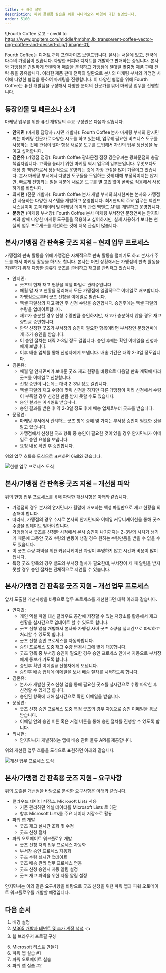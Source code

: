 ```yaml
---
title: ➕ 배경 설명
description: 파워 플랫폼 실습을 위한 시나리오와 배경에 대한 설명입니다.
order: 5100
---
```


![Fourth Coffee 로고 - credit to https://www.pngitem.com/middle/hmbhmJb_transparent-coffee-vector-png-coffee-and-dessert-clip/][image-01]

Fourth Coffee는 디저트 까페 프랜차이즈 브랜드입니다. 본사는 서울에 있고, 전국에 다수의 가맹점이 있습니다. 다양한 커피와 디저트를 개발하고 판매하는 중입니다. 본사와 가맹점은 긴밀하게 연결되어 매출을 분석하고 가맹점에 일대일 맞춤형 제품 판매 전략 등을 공유합니다. 이러한 제품 판매 전략의 일환으로 본사의 마케팅 부서와 가맹점 사이에 다양한 협업을 통하여 마케팅을 진행합니다. 이 다양한 협업을 위해 Fourth Coffee는 퓨전 개발팀을 구성해서 다양한 분야의 전문가를 묶어 마케팅 업무를 진행합니다.


## 등장인물 및 페르소나 소개 ##

마케팅 업무를 위한 퓨전 개발팀의 주요 구성원은 다음과 같습니다.

* **안지민** (마케팅 담당자 / 시민 개발자): Fourth Coffee 본사 마케팅 부서의 안지민씨는 마케팅 전문가로 다양한 시도를 하고 있는데, 업무에 필요한 비즈니스 도구를 사용하는 것에 관심이 많아 항상 새로운 도구를 도입해서 자신의 업무 생산성을 높이고 싶어합니다.
* **김온유** (가맹점 점장): Fourth Coffee 광화문점 점장 김온유씨는 광화문점의 총괄 책임자입니다. 고객을 늘리기 위한 마케팅 역시 업무의 일부분입니다. 무엇보다도 매장 총 책임자로서 정상적으로 운영되는 것에 가장 관심을 많이 기울이고 있습니다. 본사 마케팅 부서에서 다양한 도구들을 도입하는 것에 대해 부정적이지는 않지만, 빠르게 진행되는 일들 덕분에 새로운 도구를 별 고민 없이 곧바로 적응해서 사용하기를 바랍니다.
* **최시현** (전문 개발자): Fourth Coffee 본사 개발 부서의 최시현씨는 본사와 가맹점 간 사용하는 다양한 시스템을 개발하고 운영합니다. 최시현씨의 주요 업무는 백엔드 시스템이며 고객 데이터 및 마케팅 데이터 관련 백엔드 API를 개발하고 운영합니다.
* **문정연** (마케팅 부서장): Fourth Coffee 본사 마케팅 부서장인 문정연씨는 안지민씨와 함께 다양한 마케팅 도구들을 적용하고 싶어하지만, 실제 사용하기 보다는 현실의 업무 프로세스를 개선하는 것에 더욱 관심이 많습니다.


## 본사/가맹점 간 판촉용 굿즈 지원 &ndash; 현재 업무 프로세스 ##

가맹점의 판촉 활동을 위해 가맹점은 자체적으로 판촉 활동을 펼치기도 하고 본사가 주도를 해서 마케팅 활동을 하기도 합니다. 본사는 어떤 상황에서든 가맹점의 판촉 활동을 지원하기 위해 다양한 종류의 굿즈를 준비하고 재고를 관리하고 있습니다.

* 안지민:
  * 굿즈의 현재 재고 현황을 엑셀 파일로 관리중입니다.
  * 매월 말 재고 현황을 정리해서 모든 가맹점에 일괄적으로 이메일로 배포합니다.
  * 가맹점으로부터 굿즈 신청을 이메일로 받습니다.
  * 엑셀 파일상의 재고 확인 후 신청 수량을 승인합니다. 승인후에는 액셀 파일의 수량을 업데이트합니다.
  * 재고가 충분할 경우 신청 수량만큼 승인하지만, 재고가 충분하지 않을 경우 재고량만큼 승인합니다.
  * 만약 신청한 굿즈가 부서장의 승인이 필요한 항목이라면 부서장인 문정연씨에게 추가 승인을 받습니다.
  * 이 승인 절차는 대략 2-3일 정도 걸립니다. 승인 후에는 확인 이메일을 신청자에게 보냅니다.
  * 이후 배송 업체를 통해 신청자에게 보냅니다. 배송 기간은 대략 2-3일 정도입니다.
* 김온유:
  * 매월 말 안지민씨가 보내준 굿즈 재고 현황을 바탕으로 다음달 판촉 계획에 따라 굿즈를 이메일로 신청합니다.
  * 신청 승인이 나는데는 대략 2-3일 정도 걸립니다.
  * 액셀 파일의 재고 수량에 맞춰 신청을 하지만 다른 가맹점이 미리 신청해서 수량이 부족할 경우 신청한 만큼 받지 못할 수도 있습니다.
  * 승인 결과는 이메일로 받습니다.
  * 승인 결과를 받은 후 약 2-3일 정도 후에 배송 업체로부터 굿즈를 받습니다.
* 문정연:
  * 마케팅 부서에서 관리하는 굿즈 항목 중에 몇 가지는 부서장 승인이 필요한 것을 알고 있습니다.
  * 가맹점에서 신청한 굿즈 항목 중 승인이 필요한 것이 있을 경우 안지민씨가 이메일로 승인 요청을 보냅니다.
  * 요청 내용 확인 후 승인합니다.

위의 업무 흐름을 도식으로 표현하면 아래와 같습니다.

![현행 업무 프로세스 도식][image-02]


## 본사/가맹점 간 판촉용 굿즈 지원 &ndash; 개선점 파악 ##

위의 현행 업무 프로세스를 통해 파악한 개선사항은 아래와 같습니다.

* 가맹점의 경우 본사의 안지민씨가 월말에 배포하는 엑셀 파일만으로 재고 현황을 의존해야 합니다.
* 따라서, 가맹점의 경우 수시로 본사의 안지민씨와 이메일 커뮤니케이션을 통해 굿즈 수량을 업데이트 받아야 합니다.
* 가맹점에서 굿즈를 신청한 시점에서 본사 승인이 나기까지는 2-3일의 시차가 생기기 때문에 그동안 굿즈 수량의 변동이 생길 경우 원하는 수량만큼을 받을 수 없을 수도 있습니다.
* 이 굿즈 수량 파악을 위한 커뮤니케이션 과정이 투명하지 않고 시간과 비용이 많이 듭니다.
* 특정 굿즈 항목의 경우 별도의 부서장 절차가 필요한데, 부서장이 제 때 알림을 받지 못할 경우 승인 절차는 전체적으로 지연될 수 있습니다.


## 본사/가맹점 간 판촉용 굿즈 지원 &ndash; 개선 업무 프로세스 ##

앞서 도출한 개선사항을 바탕으로 업무 프로세스를 개선한다면 대략 아래와 같습니다.

* 안지민:
  * 개인 엑셀 파일 대신 클라우드 공간에 저장할 수 있는 저장소를 활용해서 재고 현황을 실시간으로 업데이트 할 수 있도록 합니다.
  * 굿즈 신청 앱을 개발해서 본사와 가맹점 사이 굿즈 수량을 실시간으로 파악하고 처리할 수 있도록 합니다.
  * 굿즈 신청 승인 프로세스를 자동화합니다.
  * 승인 프로세스 도중 재고 수량 변경시 그에 맞게 대응합니다.
  * 굿즈 항목 중 부서장 승인이 필요한 경우 승인 프로세스 안에서 자동으로 부서장에게 통보가 가도록 합니다.
  * 승인후 확인 이메일을 신청자에게 보냅니다.
  * 승인후 배송 업체에 이메일을 보내 배송 절차를 시작하도록 합니다.
* 김온유:
  * 본사가 개발한 굿즈 신청 앱을 통해 필요한 굿즈를 실시간으로 수량 파악한 후 신청할 수 있게끔 합니다.
  * 승인된 항목에 대해 실시간으로 확인 이메일을 받습니다.
* 문정연:
  * 굿즈 신청 승인 프로세스 도중 특정 굿즈의 경우 자동으로 승인 이메일을 통보 받습니다.
  * 이메일 안의 승인 버튼 혹은 거절 버튼을 통해 승인 절차를 진행할 수 있도록 합니다.
* 최시현:
  * 안지민씨가 개발하려는 앱에 배송 관련 물류 API를 제공합니다.

위의 개선된 업무 흐름을 도식으로 표현하면 아래와 같습니다.

![개선 업무 프로세스 도식][image-03]


## 본사/가맹점 간 판촉용 굿즈 지원 &ndash; 요구사항 ##

위의 도출된 개선점을 바탕으로 분석한 요구사항은 아래와 같습니다.

* 클라우드 데이터 저장소: Microsoft Lists 사용
  * 기존 관리하던 엑셀 데이터를 Microsoft Lists 로 이관
  * 향후 Microsoft Lists를 주요 데이터 저장소로 활용
* 파워 앱 개발
  * 굿즈 재고 실시간 조회 및 수정
  * 굿즈 신청 절차
* 파워 오토메이트 워크플로우 개발
  * 굿즈 신청 처리 업무 프로세스 자동화
  * 부서장 승인 프로세스 자동화
  * 굿즈 수량 실시간 업데이트
  * 굿즈 배송 관리 업무 프로세스 연동
  * 굿즈 신청 승인시 자동 알림 설정
  * 굿즈 재고 파악을 위한 자동 알림 설정

안지민씨는 이와 같은 요구사항을 바탕으로 굿즈 신청을 위한 파워 앱과 파워 오토메이트 워크플로우를 개발할 예정입니다.


## 다음 순서 ##

1. 배경 설명
2. [M365 개발자 테넌트 및 추가 계정 생성][handson m365 create] 👈
3. 웹 브라우저 프로필 구성
<!-- 4. M365 개발자 계정 등록 -->
5. Microsoft 리스트 만들기
6. 파워 앱 실습 #1
7. 파워 오토메이트 실습
8. 파워 앱 실습 #2


[image-01]: ../../images/workshops/background-01.png
[image-02]: ../../images/workshops/background-02.png
[image-03]: ../../images/workshops/background-03.png


[handson background]: ../background
[handson m365 create]: ../m365-account-setup
[handson browser profile]: ../web-browser-setup
[handson m365 rego]: ../m365-account-registration
[handson m365 list]: ../m365-list
[handson pas 1]: ../power-apps-1
[handson pau]: ../power-automate
[handson pas 2]: ../power-apps-2

